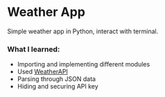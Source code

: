# Weather App


Simple weather app in Python, interact with terminal. 


### What I learned:
- Importing and implementing different modules
- Used [WeatherAPI](https://www.weatherapi.com/)
- Parsing through JSON data
- Hiding and securing API key



